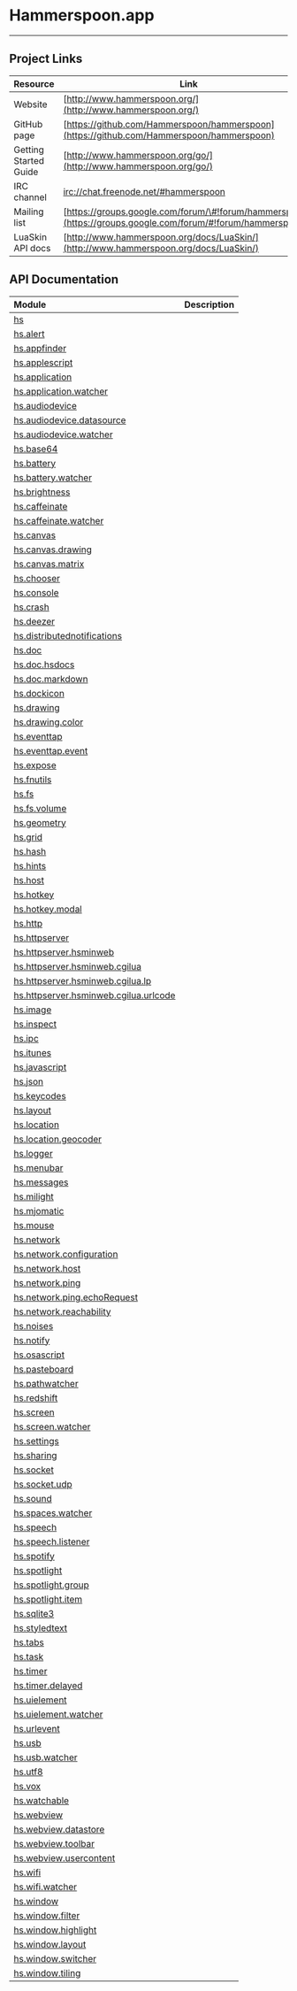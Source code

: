 # Hammerspoon.app

---

## Project Links

| Resource | Link |
| --- | --- |
| Website | [http://www.hammerspoon.org/](http://www.hammerspoon.org/) |
| GitHub page | [https://github.com/Hammerspoon/hammerspoon](https://github.com/Hammerspoon/hammerspoon) |
| Getting Started Guide | [http://www.hammerspoon.org/go/](http://www.hammerspoon.org/go/) |
| IRC channel | [irc://chat.freenode.net/\#hammerspoon](irc://chat.freenode.net/#hammerspoon) |
| Mailing list | [https://groups.google.com/forum/\#!forum/hammerspoon/](https://groups.google.com/forum/#!forum/hammerspoon/) |
| LuaSkin API docs | [http://www.hammerspoon.org/docs/LuaSkin/](http://www.hammerspoon.org/docs/LuaSkin/) |

## API Documentation

| Module | Description |
| :--- | :--- |
| [hs](hs.md) |  |
| [hs.alert](/hammerspoon/hs.alert.md) |  |
| [hs.appfinder](hs.appfinder.md) |  |
| [hs.applescript](hs.applescript.md) |  |
| [hs.application](hs.application.md) |  |
| [hs.application.watcher](hs.application.watcher.md) |  |
| [hs.audiodevice](hs.audiodevice.md) |  |
| [hs.audiodevice.datasource](hs.audiodevice.datasource.md) |  |
| [hs.audiodevice.watcher](hs.audiodevice.watcher.md) |  |
| [hs.base64](hs.base64.md) |  |
| [hs.battery](hs.battery.md) |  |
| [hs.battery.watcher](hs.battery.watcher.md) |  |
| [hs.brightness](hs.brightness.md) |  |
| [hs.caffeinate](hs.caffeinate.md) |  |
| [hs.caffeinate.watcher](hs.caffeinate.watcher.md) |  |
| [hs.canvas](hs.canvas.md) |  |
| [hs.canvas.drawing](hs.canvas.drawing.md) |  |
| [hs.canvas.matrix](hs.canvas.matrix.md) |  |
| [hs.chooser](hs.chooser.md) |  |
| [hs.console](hs.console.md) |  |
| [hs.crash](hs.crash.md) |  |
| [hs.deezer](hs.deezer.md) |  |
| [hs.distributednotifications](hs.distributednotifications.md) |  |
| [hs.doc](hs.doc.md) |  |
| [hs.doc.hsdocs](hs.doc.hsdocs.md) |  |
| [hs.doc.markdown](hs.doc.markdown.md) |  |
| [hs.dockicon](hs.dockicon.md) |  |
| [hs.drawing](hs.drawing.md) |  |
| [hs.drawing.color](hs.drawing.color.md) |  |
| [hs.eventtap](hs.eventtap.md) |  |
| [hs.eventtap.event](hs.eventtap.event.md) |  |
| [hs.expose](hs.expose.md) |  |
| [hs.fnutils](hs.fnutils.md) |  |
| [hs.fs](hs.fs.md) |  |
| [hs.fs.volume](hs.fs.volume.md) |  |
| [hs.geometry](hs.geometry.md) |  |
| [hs.grid](hs.grid.md) |  |
| [hs.hash](hs.hash.md) |  |
| [hs.hints](hs.hints.md) |  |
| [hs.host](hs.host.md) |  |
| [hs.hotkey](hs.hotkey.md) |  |
| [hs.hotkey.modal](hs.hotkey.modal.md) |  |
| [hs.http](hs.http.md) |  |
| [hs.httpserver](hs.httpserver.md) |  |
| [hs.httpserver.hsminweb](hs.httpserver.hsminweb.md) |  |
| [hs.httpserver.hsminweb.cgilua](hs.httpserver.hsminweb.cgilua.md) |  |
| [hs.httpserver.hsminweb.cgilua.lp](hs.httpserver.hsminweb.cgilua.lp.md) |  |
| [hs.httpserver.hsminweb.cgilua.urlcode](hs.httpserver.hsminweb.cgilua.urlcode.md) |  |
| [hs.image](hs.image.md) |  |
| [hs.inspect](hs.inspect.md) |  |
| [hs.ipc](hs.ipc.md) |  |
| [hs.itunes](hs.itunes.md) |  |
| [hs.javascript](hs.javascript.md) |  |
| [hs.json](hs.json.md) |  |
| [hs.keycodes](hs.keycodes.md) |  |
| [hs.layout](hs.layout.md) |  |
| [hs.location](hs.location.md) |  |
| [hs.location.geocoder](hs.location.geocoder.md) |  |
| [hs.logger](hs.logger.md) |  |
| [hs.menubar](hs.menubar.md) |  |
| [hs.messages](hs.messages.md) |  |
| [hs.milight](hs.milight.md) |  |
| [hs.mjomatic](hs.mjomatic.md) |  |
| [hs.mouse](hs.mouse.md) |  |
| [hs.network](hs.network.md) |  |
| [hs.network.configuration](hs.network.configuration.md) |  |
| [hs.network.host](hs.network.host.md) |  |
| [hs.network.ping](hs.network.ping.md) |  |
| [hs.network.ping.echoRequest](hs.network.ping.echoRequest.md) |  |
| [hs.network.reachability](hs.network.reachability.md) |  |
| [hs.noises](hs.noises.md) |  |
| [hs.notify](hs.notify.md) |  |
| [hs.osascript](hs.osascript.md) |  |
| [hs.pasteboard](hs.pasteboard.md) |  |
| [hs.pathwatcher](hs.pathwatcher.md) |  |
| [hs.redshift](hs.redshift.md) |  |
| [hs.screen](hs.screen.md) |  |
| [hs.screen.watcher](hs.screen.watcher.md) |  |
| [hs.settings](hs.settings.md) |  |
| [hs.sharing](hs.sharing.md) |  |
| [hs.socket](hs.socket.md) |  |
| [hs.socket.udp](hs.socket.udp.md) |  |
| [hs.sound](hs.sound.md) |  |
| [hs.spaces.watcher](hs.spaces.watcher.md) |  |
| [hs.speech](hs.speech.md) |  |
| [hs.speech.listener](hs.speech.listener.md) |  |
| [hs.spotify](hs.spotify.md) |  |
| [hs.spotlight](hs.spotlight.md) |  |
| [hs.spotlight.group](hs.spotlight.group.md) |  |
| [hs.spotlight.item](hs.spotlight.item.md) |  |
| [hs.sqlite3](hs.sqlite3.md) |  |
| [hs.styledtext](hs.styledtext.md) |  |
| [hs.tabs](hs.tabs.md) |  |
| [hs.task](hs.task.md) |  |
| [hs.timer](hs.timer.md) |  |
| [hs.timer.delayed](hs.timer.delayed.md) |  |
| [hs.uielement](hs.uielement.md) |  |
| [hs.uielement.watcher](hs.uielement.watcher.md) |  |
| [hs.urlevent](hs.urlevent.md) |  |
| [hs.usb](hs.usb.md) |  |
| [hs.usb.watcher](hs.usb.watcher.md) |  |
| [hs.utf8](hs.utf8.md) |  |
| [hs.vox](hs.vox.md) |  |
| [hs.watchable](hs.watchable.md) |  |
| [hs.webview](hs.webview.md) |  |
| [hs.webview.datastore](hs.webview.datastore.md) |  |
| [hs.webview.toolbar](hs.webview.toolbar.md) |  |
| [hs.webview.usercontent](hs.webview.usercontent.md) |  |
| [hs.wifi](hs.wifi.md) |  |
| [hs.wifi.watcher](hs.wifi.watcher.md) |  |
| [hs.window](hs.window.md) |  |
| [hs.window.filter](hs.window.filter.md) |  |
| [hs.window.highlight](hs.window.highlight.md) |  |
| [hs.window.layout](hs.window.layout.md) |  |
| [hs.window.switcher](hs.window.switcher.md) |  |
| [hs.window.tiling](hs.window.tiling.md) |  |



